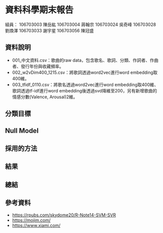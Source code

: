 # 資料科學期末報告

組員：
106703003 陳岳紘
106703004 蔣翰宗
106703024 吳奇峰
106703028 劉煥澤
106703033 謝宇星
106703056 陳冠盛

## 資料說明
* 001_中文資料.csv：歌曲的raw data，包含歌名、歌詞、分類、作詞者、作曲者、發行年份與收藏頻率。
* 002_w2vDim400_1215.csv：將歌詞透過word2vec進行word embedding取400維。
* 003_tfidf_0110.csv：將歌名透過word2vec進行word embedding取400維、歌詞透過tf-idf進行word embedding後透過svd降維至200，另有新增歌曲的情感分數(Valence, Arousal)2維。
## 分類目標

## Null Model

## 採用的方法

## 結果

## 總結

## 參考資料
* https://rpubs.com/skydome20/R-Note14-SVM-SVR
* https://mojim.com/
* https://www.xiami.com/
